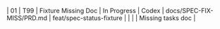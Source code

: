 | 01 | T99 | Fixture Missing Doc | In Progress | Codex | docs/SPEC-FIX-MISS/PRD.md | feat/spec-status-fixture |  |  |  | Missing tasks doc |
